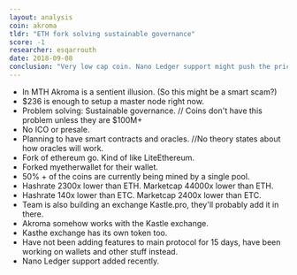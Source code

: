 ```yaml
---
layout: analysis
coin: akroma
tldr: "ETH fork solving sustainable governance"
score: -1
researcher: esqarrouth
date: 2018-09-08
conclusion: "Very low cap coin. Nano Ledger support might push the price up. But nothing intereting happening here."
---
```


- In MTH Akroma is a sentient illusion. (So this might be a smart scam?)
- $236 is enough to setup a master node right now.
- Problem solving: Sustainable governance. // Coins don't have this problem unless they are $100M+
- No ICO or presale.
- Planning to have smart contracts and oracles. //No theory states about how oracles will work. 
- Fork of ethereum go. Kind of like LiteEthereum.
- Forked myetherwallet for their wallet.
- 50% + of the coins are currently being mined by a single pool.
- Hashrate 2300x lower than ETH. Marketcap 44000x lower than ETH.
- Hashrate 140x lower than ETC. Marketcap 2400x lower than ETC.
- Team is also building an exchange Kastle.pro, they'll probably add it in there.
- Akroma somehow works with the Kastle exchange.
- Kasthe exchange has its own token too.
- Have not been adding features to main protocol for 15 days, have been working on wallets and other stuff instead.
- Nano Ledger support added recently. 
